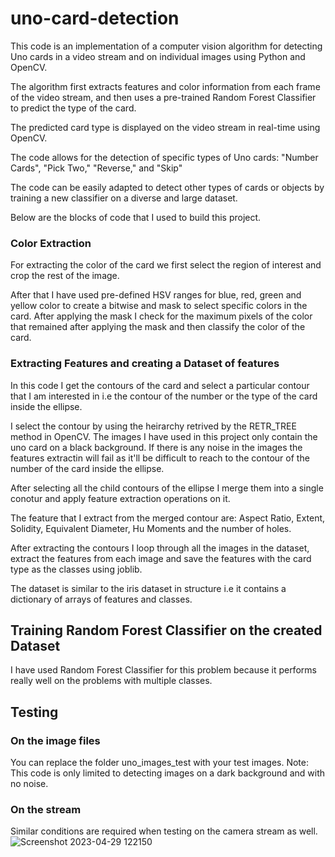 # uno-card-detection

This code is an implementation of a computer vision algorithm for detecting Uno cards in a video stream and on individual images using Python and OpenCV. 

The algorithm first extracts features and color information from each frame of the video stream, and then uses a pre-trained Random Forest Classifier to predict the type of the card. 

The predicted card type is displayed on the video stream in real-time using OpenCV. 

The code allows for the detection of specific types of Uno cards: "Number Cards", "Pick Two," "Reverse," and "Skip" 

The code can be easily adapted to detect other types of cards or objects by training a new classifier on a diverse and large dataset.

Below are the blocks of code that I used to build this project.

### Color Extraction
For extracting the color of the card we first select the region of interest and crop the rest of the image. 

After that I have used pre-defined HSV ranges for blue, red, green and yellow color to create a bitwise and mask to select specific colors in the card. 
After applying the mask I check for the maximum pixels of the color that remained after applying the mask and then classify the color of the card. 

### Extracting Features and creating a Dataset of features

In this code I get the contours of the card and select a particular contour that I am interested in i.e the contour of the number or the type of the card inside the ellipse. 

I select the contour by using the heirarchy retrived by the RETR_TREE method in OpenCV. The images I have used in this project only contain the uno card on a black background. If there is any noise in the images the features extractin will fail as it'll be difficult to reach to the contour of the number of the card inside the ellipse. 

After selecting all the child contours of the ellipse I merge them into a single conotur and apply feature extraction operations on it. 

The feature that I extract from the merged contour are: Aspect Ratio, Extent, Solidity, Equivalent Diameter, Hu Moments and the number of holes.

After extracting the contours I loop through all the images in the dataset, extract the features from each image and save the features with the card type as the classes using joblib. 

The dataset is similar to the iris dataset in structure i.e it contains a dictionary of arrays of features and classes. 

## Training Random Forest Classifier on the created Dataset

I have used Random Forest Classifier for this problem because it performs really well on the problems with multiple classes. 

## Testing 
### On the image files 
You can replace the folder uno_images_test with your test images. 
Note: This code is only limited to detecting images on a dark background and with no noise. 

### On the stream
Similar conditions are required when testing on the camera stream as well. 
![Screenshot 2023-04-29 122150](https://user-images.githubusercontent.com/90314267/235302291-64f2ac21-ed59-46ca-a9fa-742b9aaaa6fa.png)

